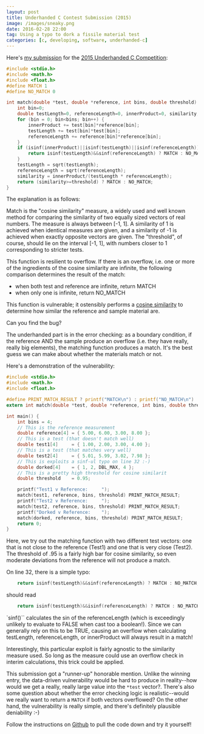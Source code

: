 ```yaml
---
layout: post
title: Underhanded C Contest Submission (2015)
image: /images/sneaky.png
date: 2016-02-28 22:00
tag: Using a typo to dork a fissile material test
categories: [c, developing, software, underhanded-c]
---
```

[1]: https://github.com/JLospinoso/underhandedc-2015
[2]: https://en.wikipedia.org/wiki/Cosine_similarity
[3]: http://www.underhanded-c.org
[4]: https://cmake.org/



Here's [my submission][1] for the [2015 Underhanded C Competition][3]:

```c
#include <stdio.h>
#include <math.h>
#include <float.h>
#define MATCH 1
#define NO_MATCH 0

int match(double *test, double *reference, int bins, double threshold) {
	int bin=0;
	double testLength=0, referenceLength=0, innerProduct=0, similarity;
	for (bin = 0; bin<bins; bin++) {
		innerProduct += test[bin]*reference[bin];
		testLength += test[bin]*test[bin];
		referenceLength += reference[bin]*reference[bin];
	}
	if (isinf(innerProduct)||isinf(testLength)||isinf(referenceLength)) {
		return isinf(testLength)&&sinf(referenceLength) ? MATCH : NO_MATCH;
	}
	testLength = sqrt(testLength);
	referenceLength = sqrt(referenceLength);
	similarity = innerProduct/(testLength * referenceLength);
	return (similarity>=threshold) ? MATCH : NO_MATCH;
}
```

The explanation is as follows:

Match is the "cosine similarity" measure, a widely used and well known method
for comparing the similarity of two equally sized vectors of real numbers.
The measure is always between [-1, 1]. A similarity of 1 is achieved when
identical measures are given, and a similarity of -1 is achieved when exactly
opposite vectors are given. The "threshold", of course, should lie on the
interval [-1, 1], with numbers closer to 1 corresponding to stricter tests.

This function is resilient to overflow. If there is an overflow, i.e. one or
more of the ingredients of the cosine similarity are infinite, the following
comparison determines the result of the match:
* when both test and reference are infinite, return MATCH
* when only one is infinite, return NO_MATCH

This function is vulnerable; it ostensibly performs a [cosine similarity][2]
to determine how similar the reference and sample material are.

Can you find the bug?

The underhanded part is in the error checking: as a boundary condition, if the reference AND the sample produce an overflow (i.e. they have
really, really big elements), the matching function produces a match. It's the best guess we can make about whether the materials match or not.

Here's a demonstration of the vulnerability:

```c
#include <stdio.h>
#include <math.h>
#include <float.h>

#define PRINT_MATCH_RESULT ? printf("MATCH\n") : printf("NO_MATCH\n")
extern int match(double *test, double *reference, int bins, double threshold);

int main() {
	int bins = 4;
	// This is the reference measurement
	double reference[4] = { 5.00, 6.00, 3.00, 8.00 };
	// This is a test (that doesn't match well)
	double test1[4]		= { 1.00, 2.00, 3.00, 4.00 };
	// This is a test (that matches very well)
	double test2[4]		= { 5.01, 5.99, 3.02, 7.98 };
	// This is exploits a sinf-ul typo on line 32 :-)
	double dorked[4]	= { 1, 2, DBL_MAX, 4 };
	// This is a pretty high threshold for cosine similarit			
	double threshold	= 0.95;								

	printf("Test1 v Reference:     ");
	match(test1, reference, bins, threshold) PRINT_MATCH_RESULT;
	printf("Test2 v Reference:     ");
	match(test2, reference, bins, threshold) PRINT_MATCH_RESULT;
	printf("Dorked v Reference:    ");
	match(dorked, reference, bins, threshold) PRINT_MATCH_RESULT;
	return 0;
}
```

Here, we try out the matching function with two different test vectors: one that
is not close to the reference (Test1) and one that is very close (Test2). The
threshold of .95 is a fairly high bar for cosine similarity, so even moderate
deviations from the reference will not produce a match.

On line 32, there is a simple typo:

```c
	return isinf(testLength)&&sinf(referenceLength) ? MATCH : NO_MATCH;
```

should read

```c
	return isinf(testLength)&&isinf(referenceLength) ? MATCH : NO_MATCH;
```

`sinf()`` calculates the sin of the referenceLength (which is exceedingly unlikely
to evaluate to FALSE when cast too a boolean!). Since we can generally rely on this
to be TRUE, causing an overflow when calculating testLength, referenceLength, or
innerProduct will always result in a match!

Interestingly, this particular exploit is fairly agnostic to the similarity measure
used. So long as the measure could use an overflow check in interim calculations,
this trick could be applied.

This submission got a "runner-up" honorable mention. Unlike the winning entry, the
data-driven vulnerability would be hard to produce in reality--how would we get
a really, really large value into the `*test` vector?. There's also some question
about whether the error checking logic is realistic--would we really want to
return a `MATCH` if both vectors overflowed? On the other hand, the vulnerability
is really simple, and there's definitely plausible deniability :-)

Follow the instructions on [Github][1] to pull the code down and try it yourself!
